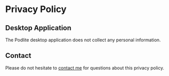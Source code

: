 # Privacy Policy

## Desktop Application

The Podlite desktop application does not collect any personal information.


## Contact

Please do not hesitate to [contact me](https://zahatski.com) for questions about this privacy policy.
